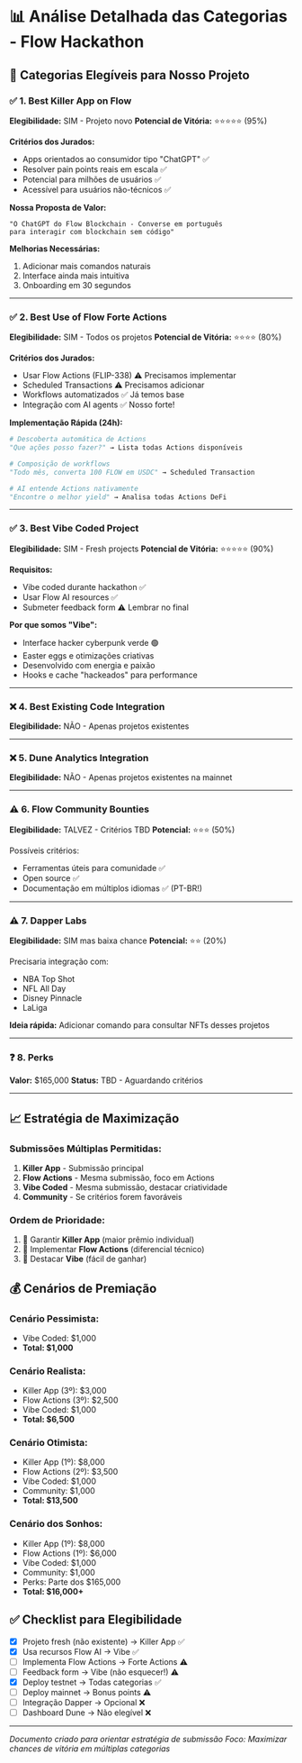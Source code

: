 # 📊 Análise Detalhada das Categorias - Flow Hackathon

## 🎯 Categorias Elegíveis para Nosso Projeto

### ✅ **1. Best Killer App on Flow**
**Elegibilidade:** SIM - Projeto novo
**Potencial de Vitória:** ⭐⭐⭐⭐⭐ (95%)

**Critérios dos Jurados:**
- Apps orientados ao consumidor tipo "ChatGPT" ✅
- Resolver pain points reais em escala ✅
- Potencial para milhões de usuários ✅
- Acessível para usuários não-técnicos ✅

**Nossa Proposta de Valor:**
```
"O ChatGPT do Flow Blockchain - Converse em português
para interagir com blockchain sem código"
```

**Melhorias Necessárias:**
1. Adicionar mais comandos naturais
2. Interface ainda mais intuitiva
3. Onboarding em 30 segundos

---

### ✅ **2. Best Use of Flow Forte Actions**
**Elegibilidade:** SIM - Todos os projetos
**Potencial de Vitória:** ⭐⭐⭐⭐ (80%)

**Critérios dos Jurados:**
- Usar Flow Actions (FLIP-338) ⚠️ Precisamos implementar
- Scheduled Transactions ⚠️ Precisamos adicionar
- Workflows automatizados ✅ Já temos base
- Integração com AI agents ✅ Nosso forte!

**Implementação Rápida (24h):**
```python
# Descoberta automática de Actions
"Que ações posso fazer?" → Lista todas Actions disponíveis

# Composição de workflows
"Todo mês, converta 100 FLOW em USDC" → Scheduled Transaction

# AI entende Actions nativamente
"Encontre o melhor yield" → Analisa todas Actions DeFi
```

---

### ✅ **3. Best Vibe Coded Project**
**Elegibilidade:** SIM - Fresh projects
**Potencial de Vitória:** ⭐⭐⭐⭐⭐ (90%)

**Requisitos:**
- Vibe coded durante hackathon ✅
- Usar Flow AI resources ✅
- Submeter feedback form ⚠️ Lembrar no final

**Por que somos "Vibe":**
- Interface hacker cyberpunk verde 🟢
- Easter eggs e otimizações criativas
- Desenvolvido com energia e paixão
- Hooks e cache "hackeados" para performance

---

### ❌ **4. Best Existing Code Integration**
**Elegibilidade:** NÃO - Apenas projetos existentes

---

### ❌ **5. Dune Analytics Integration**
**Elegibilidade:** NÃO - Apenas projetos existentes na mainnet

---

### ⚠️ **6. Flow Community Bounties**
**Elegibilidade:** TALVEZ - Critérios TBD
**Potencial:** ⭐⭐⭐ (50%)

Possíveis critérios:
- Ferramentas úteis para comunidade ✅
- Open source ✅
- Documentação em múltiplos idiomas ✅ (PT-BR!)

---

### ⚠️ **7. Dapper Labs**
**Elegibilidade:** SIM mas baixa chance
**Potencial:** ⭐⭐ (20%)

Precisaria integração com:
- NBA Top Shot
- NFL All Day
- Disney Pinnacle
- LaLiga

**Ideia rápida:** Adicionar comando para consultar NFTs desses projetos

---

### ❓ **8. Perks**
**Valor:** $165,000
**Status:** TBD - Aguardando critérios

---

## 📈 Estratégia de Maximização

### Submissões Múltiplas Permitidas:
1. **Killer App** - Submissão principal
2. **Flow Actions** - Mesma submissão, foco em Actions
3. **Vibe Coded** - Mesma submissão, destacar criatividade
4. **Community** - Se critérios forem favoráveis

### Ordem de Prioridade:
1. 🥇 Garantir **Killer App** (maior prêmio individual)
2. 🥈 Implementar **Flow Actions** (diferencial técnico)
3. 🥉 Destacar **Vibe** (fácil de ganhar)

## 💰 Cenários de Premiação

### Cenário Pessimista:
- Vibe Coded: $1,000
- **Total: $1,000**

### Cenário Realista:
- Killer App (3º): $3,000
- Flow Actions (3º): $2,500
- Vibe Coded: $1,000
- **Total: $6,500**

### Cenário Otimista:
- Killer App (1º): $8,000
- Flow Actions (2º): $3,500
- Vibe Coded: $1,000
- Community: $1,000
- **Total: $13,500**

### Cenário dos Sonhos:
- Killer App (1º): $8,000
- Flow Actions (1º): $6,000
- Vibe Coded: $1,000
- Community: $1,000
- Perks: Parte dos $165,000
- **Total: $16,000+**

## ✅ Checklist para Elegibilidade

- [x] Projeto fresh (não existente) → Killer App ✅
- [x] Usa recursos Flow AI → Vibe ✅
- [ ] Implementa Flow Actions → Forte Actions ⚠️
- [ ] Feedback form → Vibe (não esquecer!) ⚠️
- [x] Deploy testnet → Todas categorias ✅
- [ ] Deploy mainnet → Bonus points ⚠️
- [ ] Integração Dapper → Opcional ❌
- [ ] Dashboard Dune → Não elegível ❌

---

*Documento criado para orientar estratégia de submissão*
*Foco: Maximizar chances de vitória em múltiplas categorias*